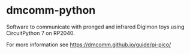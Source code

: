 # dmcomm-python

Software to communicate with pronged and infrared Digimon toys using CircuitPython 7 on RP2040.

For more information see https://dmcomm.github.io/guide/pi-pico/
